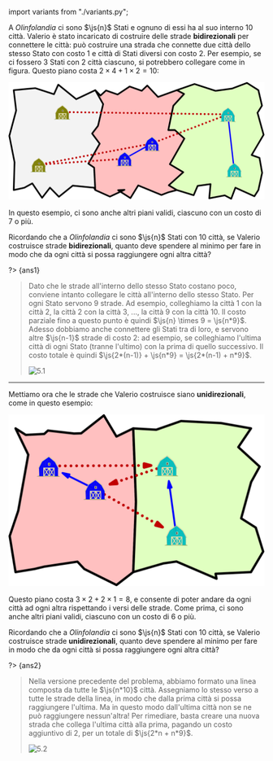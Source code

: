 import variants from "./variants.py";


A _Olinfolandia_ ci sono $\js{n}$ Stati e ognuno di essi ha al suo interno $10$ città.
Valerio è stato incaricato di costruire delle strade **bidirezionali** per connettere le città: può costruire una strada che connette due città dello stesso Stato con costo $1$ e città di Stati diversi con costo $2$.
Per esempio, se ci fossero $3$ Stati con $2$ città ciascuno, si potrebbero collegare come in figura. Questo piano costa $2 \times 4 + 1 \times 2 = 10$:

![esempio1](ex1.svg)

In questo esempio, ci sono anche altri piani validi, ciascuno con un costo di $7$ o più.

Ricordando che a _Olinfolandia_ ci sono $\js{n}$ Stati con $10$ città, se Valerio costruisce strade **bidirezionali**, quanto deve spendere al minimo per fare in modo che da ogni città si possa raggiungere ogni altra città?

?> {ans1}

> Dato che le strade all'interno dello stesso Stato costano poco, conviene intanto collegare le città all'interno dello stesso Stato. Per ogni Stato servono $9$ strade. Ad esempio, colleghiamo la città $1$ con la città $2$, la città $2$ con la città $3$, ..., la città $9$ con la città $10$. Il costo parziale fino a questo punto è quindi $\js{n} \times 9 = \js{n*9}$.
> Adesso dobbiamo anche connettere gli Stati tra di loro, e servono altre $\js{n-1}$ strade di costo $2$: ad esempio, se colleghiamo l'ultima città di ogni Stato (tranne l'ultimo) con la prima di quello successivo. Il costo totale è quindi $\js{2*(n-1)} + \js{n*9} = \js{2*(n-1) + n*9}$.
>
> ![5.1](5-1.asy)


---

Mettiamo ora che le strade che Valerio costruisce siano **unidirezionali**, come in questo esempio:

![esempio2](ex2.svg)

Questo piano costa $3 \times 2 + 2 \times 1 = 8$, e consente di poter andare da ogni città ad ogni altra rispettando i versi delle strade.
Come prima, ci sono anche altri piani validi, ciascuno con un costo di $6$ o più.

Ricordando che a _Olinfolandia_ ci sono $\js{n}$ Stati con $10$ città, se Valerio costruisce strade **unidirezionali**, quanto deve spendere al minimo per fare in modo che da ogni città si possa raggiungere ogni altra città?

?> {ans2}

> Nella versione precedente del problema, abbiamo formato una linea composta da tutte le $\js{n*10}$ città. Assegniamo lo stesso verso a tutte le strade della linea, in modo che dalla prima città si possa raggiungere l'ultima. Ma in questo modo dall'ultima città non se ne può raggiungere nessun'altra! Per rimediare, basta creare una nuova strada che collega l'ultima città alla prima, pagando un costo aggiuntivo di $2$, per un totale di $\js{2*n + n*9}$.
>
> ![5.2](5-2.asy)
